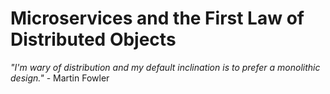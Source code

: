 # Microservices and the First Law of Distributed Objects

*"I'm wary of distribution and my default inclination is to prefer a monolithic design."* - Martin Fowler
